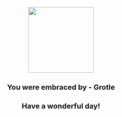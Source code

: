 <p align="center">
    <img src="https://raw.githubusercontent.com/PokeAPI/sprites/master/sprites/pokemon/388.png" width="150" height="150">
</p>
<h3 align="center">You were embraced by - <b>Grotle</b></h3>
<h3 align="center">Have a wonderful day!</h3>
